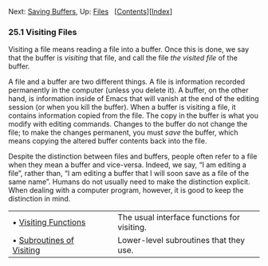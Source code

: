 

Next: [Saving Buffers](Saving-Buffers.html), Up: [Files](Files.html)   \[[Contents](index.html#SEC_Contents "Table of contents")]\[[Index](Index.html "Index")]

### 25.1 Visiting Files

Visiting a file means reading a file into a buffer. Once this is done, we say that the buffer is *visiting* that file, and call the file *the visited file* of the buffer.

A file and a buffer are two different things. A file is information recorded permanently in the computer (unless you delete it). A buffer, on the other hand, is information inside of Emacs that will vanish at the end of the editing session (or when you kill the buffer). When a buffer is visiting a file, it contains information copied from the file. The copy in the buffer is what you modify with editing commands. Changes to the buffer do not change the file; to make the changes permanent, you must *save* the buffer, which means copying the altered buffer contents back into the file.

Despite the distinction between files and buffers, people often refer to a file when they mean a buffer and vice-versa. Indeed, we say, “I am editing a file”, rather than, “I am editing a buffer that I will soon save as a file of the same name”. Humans do not usually need to make the distinction explicit. When dealing with a computer program, however, it is good to keep the distinction in mind.

|                                                           |    |                                             |
| :-------------------------------------------------------- | -- | :------------------------------------------ |
| • [Visiting Functions](Visiting-Functions.html)           |    | The usual interface functions for visiting. |
| • [Subroutines of Visiting](Subroutines-of-Visiting.html) |    | Lower-level subroutines that they use.      |

